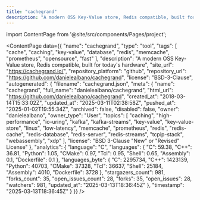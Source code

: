 ```yaml
---
title: "cachegrand"
description: "A modern OSS Key-Value store, Redis compatible, built for today's hardware"
---
```

import ContentPage from '@site/src/components/Pages/project';

<ContentPage
    data={{
  "name": "cachegrand",
  "type": "tool",
  "tags": [
    "cache",
    "caching",
    "key-value",
    "database",
    "redis",
    "memcache",
    "prometheus",
    "opensource",
    "fast"
  ],
  "description": "A modern OSS Key-Value store, Redis compatible, built for today's hardware",
  "site_url": "https://cachegrand.io/",
  "repository_platform": "github",
  "repository_url": "https://github.com/danielealbano/cachegrand",
  "license": "BSD-3-Clause",
  "autogenerated": {
    "filename": "cachegrand.json",
    "meta": {
      "name": "cachegrand",
      "full_name": "danielealbano/cachegrand",
      "html_url": "https://github.com/danielealbano/cachegrand",
      "created_at": "2018-03-14T15:33:02Z",
      "updated_at": "2025-03-11T02:38:58Z",
      "pushed_at": "2025-01-02T19:55:34Z",
      "archived": false,
      "disabled": false,
      "owner": "danielealbano",
      "owner_type": "User",
      "topics": [
        "caching",
        "high-performance",
        "io-uring",
        "kafka",
        "kafka-streams",
        "key-value",
        "key-value-store",
        "linux",
        "low-latency",
        "memcache",
        "prometheus",
        "redis",
        "redis-cache",
        "redis-database",
        "redis-server",
        "redis-streams",
        "tcpip-stack",
        "webassembly",
        "xdp"
      ],
      "license": "BSD 3-Clause \"New\" or \"Revised\" License"
    },
    "analytics": {
      "language": "C",
      "languages": {
        "C": 59.38,
        "C++": 36.81,
        "Python": 1.05,
        "CMake": 0.97,
        "Tcl": 0.95,
        "Shell": 0.65,
        "Assembly": 0.1,
        "Dockerfile": 0.1
      },
      "languages_byte": {
        "C": 2295734,
        "C++": 1423139,
        "Python": 40703,
        "CMake": 37328,
        "Tcl": 36637,
        "Shell": 25184,
        "Assembly": 4010,
        "Dockerfile": 3728
      },
      "stargazers_count": 981,
      "forks_count": 35,
      "open_issues_count": 28,
      "forks": 35,
      "open_issues": 28,
      "watchers": 981,
      "updated_at": "2025-03-13T18:36:45Z"
    },
    "timestamp": "2025-03-13T18:36:45Z"
  }
}}
/>
